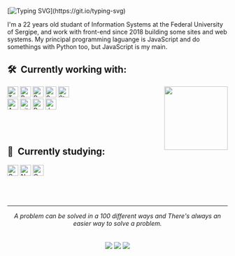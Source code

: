 [![Typing SVG](https://readme-typing-svg.herokuapp.com?font=roboto&color=8904F7&size=24&multiline=true&width=700&height=75&lines=Hi++there%F0%9F%91%8B%2C+I'm+Davi+Freire+front-end+developer+;And+this+is+my+github.)](https://git.io/typing-svg)

I'm a 22 years old studant of Information Systems at the Federal University of Sergipe, and work with front-end since 2018 building some sites and web systems. My principal programming laguange is JavaScript and do somethings with Python too, but JavaScript is my main. 

## 🛠  Currently working with:

<img src="https://media.tenor.com/images/703bc04d715570ad5c68723ba6a58664/tenor.gif" height="145" align="right"/>   
<div>
<img src="https://img.shields.io/badge/Typescript-282C34?logo=typescript&logoColor=007ACC" alt="Typescript logo" title="typescript" height="25" />
<img src="https://img.shields.io/badge/React-282C34?logo=react&logoColor=61DAFB" alt="React logo" title="React.js / React Native" height="25" />
<img src="https://img.shields.io/badge/Redux-282C34?logo=redux&logoColor=764ABC" alt="Redux logo" title="Redux" height="25" />
<img src="https://img.shields.io/badge/Sass-282C34?logo=sass&logoColor=CC6699" alt="Sass logo" title="Sass" height="25" />
<img src="https://img.shields.io/badge/styled%20components-282C34?logo=styled-components&logoColor=CC6699" alt="Styled Components" title="Styled Components" height="25" />
</div>
<div>
<img src="https://img.shields.io/badge/AzureDevops-282C34?logo=azuredevops&logoColor=007ACC" alt="Azure logo" title="Azure" height="25" />
<img src="https://img.shields.io/badge/git-282C34?logo=git&logoColor=F05032" alt="git logo" title="git" height="25" />
<img src="https://img.shields.io/badge/Python-282C34?logo=python&logoColor" alt="Python logo" title="Python" height="25" />
<img src="https://img.shields.io/badge/docker-282C34?logo=docker&logoColor=61DAFB" alt="docker logo" title="git" height="25" />
</div>
</div>
<br>
<br>
<br>

## 🧠  Currently studying:
<div>
<img src="https://img.shields.io/badge/GraphQL-282C34?logo=graphql&logoColor=E10098" alt="GraphQL logo" title="GraphQL" height="25" />
<img src="https://img.shields.io/badge/Next.js-282C34?logo=next.js&logoColor=FFFFFF" alt="Next.js logo" title="Next.js" height="25" />
<img src="https://img.shields.io/badge/Cypress-282C34?logo=cypress&logoColor=FFFFFF" alt="Cypress logo" title="Cypress" height="25" />
</div>
<br>
<br>
<br>

<hr>
<p align="center">
   <i>A problem can be solved in a 100 different ways and There's always an easier way to solve a problem.</i>
   <br>
   <br>
<br>	
<a target="_blank" href="https://www.linkedin.com/in/davisfreire"><img src="https://img.shields.io/badge/-LinkedIn-0077B5?style=for-the-badge&logo=Linkedin&logoColor=white"></img></a>
<a target="_blank" href="mailto:fsdavi.dev@gmail.com"><img src="https://img.shields.io/badge/-Gmail-D14836?style=for-the-badge&logo=Gmail&logoColor=white"></img></a>
<a target="_blank" href="https://medium.com/@fsdavi.dev"><img src="https://img.shields.io/badge/-Medium-12100E?style=for-the-badge&logo=Medium&logoColor=white"></img></a>
<br>
</p>     
